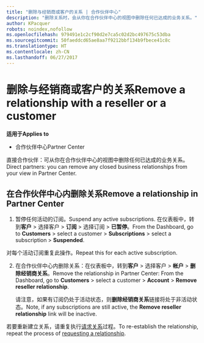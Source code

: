 ```yaml
---
title: "删除与经销商或客户的关系 | 合作伙伴中心"
description: "删除关系时，会从你在合作伙伴中心的视图中删除任何已达成的业务关系。"
author: KPacquer
robots: noindex,nofollow
ms.openlocfilehash: 979491e1c2cf90d2e7ca5c02d2bc497675c53dba
ms.sourcegitcommit: 50faeddcd65ae8aa7f9212bbf134b9fbece41c8c
ms.translationtype: HT
ms.contentlocale: zh-CN
ms.lasthandoff: 06/27/2017
---
```

# <a name="remove-a-relationship-with-a-reseller-or-a-customer"></a><span data-ttu-id="0e298-103">删除与经销商或客户的关系</span><span class="sxs-lookup"><span data-stu-id="0e298-103">Remove a relationship with a reseller or a customer</span></span>

**<span data-ttu-id="0e298-104">适用于</span><span class="sxs-lookup"><span data-stu-id="0e298-104">Applies to</span></span>**

-   <span data-ttu-id="0e298-105">合作伙伴中心</span><span class="sxs-lookup"><span data-stu-id="0e298-105">Partner Center</span></span>

<span data-ttu-id="0e298-106">直接合作伙伴：可从你在合作伙伴中心的视图中删除任何已达成的业务关系。</span><span class="sxs-lookup"><span data-stu-id="0e298-106">Direct partners: you can remove any closed business relationships from your view in Partner Center.</span></span>

## <a name="remove-a-relationship-in-partner-center"></a><span data-ttu-id="0e298-107">在合作伙伴中心内删除关系</span><span class="sxs-lookup"><span data-stu-id="0e298-107">Remove a relationship in Partner Center</span></span>

1.  <span data-ttu-id="0e298-108">暂停任何活动的订阅。</span><span class="sxs-lookup"><span data-stu-id="0e298-108">Suspend any active subscriptions.</span></span> <span data-ttu-id="0e298-109">在仪表板中，转到**客户** > 选择客户 > **订阅** > 选择订阅 > **已暂停**。</span><span class="sxs-lookup"><span data-stu-id="0e298-109">From the Dashboard, go to **Customers** > select a customer > **Subscriptions** > select a subscription > **Suspended**.</span></span> 

   <span data-ttu-id="0e298-110">对每个活动订阅重复此操作。</span><span class="sxs-lookup"><span data-stu-id="0e298-110">Repeat this for each active subscription.</span></span>

2.  <span data-ttu-id="0e298-111">在合作伙伴中心内删除关系：在仪表板中，转到**客户** > 选择客户 > **帐户** > **删除经销商关系**。</span><span class="sxs-lookup"><span data-stu-id="0e298-111">Remove the relationship in Partner Center: From the Dashboard, go to **Customers** > select a customer > **Account** > **Remove reseller relationship**.</span></span>

    <span data-ttu-id="0e298-112">请注意，如果有订阅仍处于活动状态，则**删除经销商关系**链接将处于非活动状态。</span><span class="sxs-lookup"><span data-stu-id="0e298-112">Note, if any subscriptions are still active, the **Remove reseller relationship** link will be inactive.</span></span> 

<span data-ttu-id="0e298-113">若要重新建立关系，请重复执行[请求关系](request-a-relationship-with-a-customer.md)过程。</span><span class="sxs-lookup"><span data-stu-id="0e298-113">To re-establish the relationship, repeat the process of [requesting a relationship](request-a-relationship-with-a-customer.md).</span></span>
